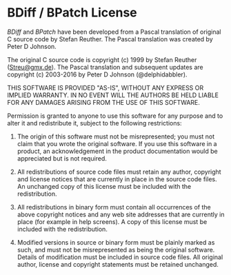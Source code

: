 BDiff / BPatch License
======================

_BDiff_ and _BPatch_ have been developed from a Pascal translation of original C source code by Stefan Reuther. The Pascal translation was created by Peter D Johnson.

The original C source code is copyright (c) 1999 by Stefan Reuther (Streu@gmx.de). The Pascal translation and subsequent updates are copyright (c) 2003-2016 by Peter D Johnson (@delphidabbler).

THIS SOFTWARE IS PROVIDED "AS-IS", WITHOUT ANY EXPRESS OR IMPLIED WARRANTY. IN NO EVENT WILL THE AUTHORS BE HELD LIABLE FOR ANY DAMAGES ARISING FROM THE USE OF THIS SOFTWARE.

Permission is granted to anyone to use this software for any purpose and to alter it and redistribute it, subject to the following restrictions:

1. The origin of this software must not be misrepresented; you must not claim that you wrote the original software. If you use this software in a product, an acknowledgement in the product documentation would be appreciated but is not required.

2. All redistributions of source code files must retain any author, copyright and license notices that are currently in place in the source code files. An unchanged copy of this license must be included with the redistribution.

3. All redistributions in binary form must contain all occurrences of the above copyright notices and any web site addresses that are currently in place (for example in help screens). A copy of this license must be included with the redistribution.

4. Modified versions in source or binary form must be plainly marked as such, and must not be misrepresented as being the original software. Details of modification must be included in source code files. All original author, license and copyright statements must be retained unchanged.
